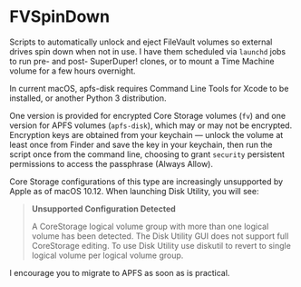 # FVSpinDown

Scripts to automatically unlock and eject FileVault volumes so
external drives spin down when not in use.  I have them scheduled via
`launchd` jobs to run pre- and post- SuperDuper! clones, or to mount a
Time Machine volume for a few hours overnight.

In current macOS, apfs-disk requires Command Line Tools for Xcode to be
installed, or another Python 3 distribution.

One version is provided for encrypted Core Storage volumes (`fv`) and
one version for APFS volumes (`apfs-disk`), which may or may not be
encrypted.  Encryption keys are obtained from your keychain — unlock
the volume at least once from Finder and save the key in your
keychain, then run the script once from the command line, choosing to
grant `security` persistent permissions to access the passphrase
(Always Allow).

Core Storage configurations of this type are increasingly unsupported
by Apple as of macOS 10.12.  When launching Disk Utility, you will
see:

> **Unsupported Configuration Detected**
>
> A CoreStorage logical volume group with more than one logical volume
> has been detected. The Disk Utility GUI does not support full
> CoreStorage editing. To use Disk Utility use diskutil to revert to
> single logical volume per logical volume group.

I encourage you to migrate to APFS as soon as is practical.
